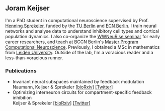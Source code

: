 ## Joram Keijser

I'm a PhD student in computational neuroscience supervised by Prof. [Henning Sprekeler](https://www.sprekelerlab.org/), funded by the [TU Berlin](https://www.tu.berlin/) and [ECN Berlin](https://www.ecn-berlin.de/). I train neural networks and analyse data to understand inhibitory cell types and cortical population dynamics. I also co-organize the [WWNeuRise seminar](https://neurise.github.io/) for early career researchers, and teach at BCCN Berlin's [Master Program Computational Neuroscience](https://www.bccn-berlin.de/master-program.html). Previously, I obtained a MSc in mathematics from [Leiden University](https://www.universiteitleiden.nl/). Outside of the lab, I'm a voracious reader and a less-than-voracious runner.

### Publications
- Invariant neural subspaces maintained by feedback modulation\
  Naumann, Keijser & Sprekeler
  [[bioRxiv]](https://www.biorxiv.org/content/10.1101/2021.10.29.466453v1) [[Twitter]](https://twitter.com/sprekeler/status/1455256882155773952?s=20&t=mTEadfKIlJjh6b3N7Or6_Q)
- Optimizing interneuron circuits for compartment-specific feedback inhibition\
  Keijser & Sprekeler 
  [[bioRxiv]](https://www.biorxiv.org/content/10.1101/2020.11.17.386920v2) [[Twitter]](https://twitter.com/sprekeler/status/1329388530808877057?s=20&t=mTEadfKIlJjh6b3N7Or6_Q)

